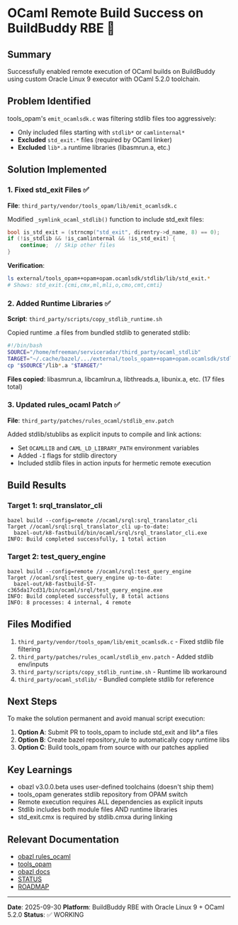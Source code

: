 # OCaml Remote Build Success on BuildBuddy RBE 🎉

## Summary
Successfully enabled remote execution of OCaml builds on BuildBuddy using custom Oracle Linux 9 executor with OCaml 5.2.0 toolchain.

## Problem Identified
tools_opam's `emit_ocamlsdk.c` was filtering stdlib files too aggressively:
- Only included files starting with `stdlib*` or `camlinternal*`
- **Excluded** `std_exit.*` files (required by OCaml linker)
- **Excluded** `lib*.a` runtime libraries (libasmrun.a, etc.)

## Solution Implemented

### 1. Fixed std_exit Files ✅
**File**: `third_party/vendor/tools_opam/lib/emit_ocamlsdk.c`

Modified `_symlink_ocaml_stdlib()` function to include std_exit files:
```c
bool is_std_exit = (strncmp("std_exit", direntry->d_name, 8) == 0);
if (!is_stdlib && !is_camlinternal && !is_std_exit) {
    continue;  // Skip other files
}
```

**Verification**:
```bash
ls external/tools_opam++opam+opam.ocamlsdk/stdlib/lib/std_exit.*
# Shows: std_exit.{cmi,cmx,ml,mli,o,cmo,cmt,cmti}
```

### 2. Added Runtime Libraries ✅
**Script**: `third_party/scripts/copy_stdlib_runtime.sh`

Copied runtime .a files from bundled stdlib to generated stdlib:
```bash
#!/bin/bash
SOURCE="/home/mfreeman/serviceradar/third_party/ocaml_stdlib"
TARGET="~/.cache/bazel/.../external/tools_opam++opam+opam.ocamlsdk/stdlib/lib"
cp "$SOURCE"/lib*.a "$TARGET/"
```

**Files copied**: libasmrun.a, libcamlrun.a, libthreads.a, libunix.a, etc. (17 files total)

### 3. Updated rules_ocaml Patch ✅
**File**: `third_party/patches/rules_ocaml/stdlib_env.patch`

Added stdlib/stublibs as explicit inputs to compile and link actions:
- Set `OCAMLLIB` and `CAML_LD_LIBRARY_PATH` environment variables
- Added `-I` flags for stdlib directory
- Included stdlib files in action inputs for hermetic remote execution

## Build Results

### Target 1: srql_translator_cli
```
bazel build --config=remote //ocaml/srql:srql_translator_cli
Target //ocaml/srql:srql_translator_cli up-to-date:
  bazel-out/k8-fastbuild/bin/ocaml/srql/srql_translator_cli.exe
INFO: Build completed successfully, 1 total action
```

### Target 2: test_query_engine
```
bazel build --config=remote //ocaml/srql:test_query_engine
Target //ocaml/srql:test_query_engine up-to-date:
  bazel-out/k8-fastbuild-ST-c365da17cd31/bin/ocaml/srql/test_query_engine.exe
INFO: Build completed successfully, 8 total actions
INFO: 8 processes: 4 internal, 4 remote
```

## Files Modified

1. `third_party/vendor/tools_opam/lib/emit_ocamlsdk.c` - Fixed stdlib file filtering
2. `third_party/patches/rules_ocaml/stdlib_env.patch` - Added stdlib env/inputs
3. `third_party/scripts/copy_stdlib_runtime.sh` - Runtime lib workaround
4. `third_party/ocaml_stdlib/` - Bundled complete stdlib for reference

## Next Steps

To make the solution permanent and avoid manual script execution:

1. **Option A**: Submit PR to tools_opam to include std_exit and lib*.a files
2. **Option B**: Create bazel repository_rule to automatically copy runtime libs
3. **Option C**: Build tools_opam from source with our patches applied

## Key Learnings

- obazl v3.0.0.beta uses user-defined toolchains (doesn't ship them)
- tools_opam generates stdlib repository from OPAM switch
- Remote execution requires ALL dependencies as explicit inputs
- Stdlib includes both module files AND runtime libraries
- std_exit.cmx is required by stdlib.cmxa during linking

## Relevant Documentation

- [obazl rules_ocaml](https://github.com/obazl/rules_ocaml)
- [tools_opam](https://github.com/obazl/tools_opam)
- [obazl docs](https://obazl.github.io/docs_obazl/)
- [STATUS](https://github.com/obazl/rules_ocaml/blob/main/docs/STATUS.adoc)
- [ROADMAP](https://github.com/obazl/rules_ocaml/blob/main/docs/ROADMAP.adoc)

---
**Date**: 2025-09-30
**Platform**: BuildBuddy RBE with Oracle Linux 9 + OCaml 5.2.0
**Status**: ✅ WORKING
